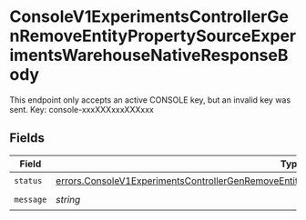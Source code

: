 # ConsoleV1ExperimentsControllerGenRemoveEntityPropertySourceExperimentsWarehouseNativeResponseBody

This endpoint only accepts an active CONSOLE key, but an invalid key was sent. Key: console-xxxXXXxxxXXXxxx


## Fields

| Field                                                                                                                                                                                                                    | Type                                                                                                                                                                                                                     | Required                                                                                                                                                                                                                 | Description                                                                                                                                                                                                              |
| ------------------------------------------------------------------------------------------------------------------------------------------------------------------------------------------------------------------------ | ------------------------------------------------------------------------------------------------------------------------------------------------------------------------------------------------------------------------ | ------------------------------------------------------------------------------------------------------------------------------------------------------------------------------------------------------------------------ | ------------------------------------------------------------------------------------------------------------------------------------------------------------------------------------------------------------------------ |
| `status`                                                                                                                                                                                                                 | [errors.ConsoleV1ExperimentsControllerGenRemoveEntityPropertySourceExperimentsWarehouseNativeStatus](../../models/errors/consolev1experimentscontrollergenremoveentitypropertysourceexperimentswarehousenativestatus.md) | :heavy_check_mark:                                                                                                                                                                                                       | N/A                                                                                                                                                                                                                      |
| `message`                                                                                                                                                                                                                | *string*                                                                                                                                                                                                                 | :heavy_check_mark:                                                                                                                                                                                                       | N/A                                                                                                                                                                                                                      |